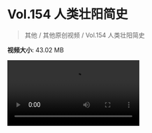 # Vol.154 人类壮阳简史

> 其他 / 其他原创视频 / Vol.154 人类壮阳简史

**视频大小**: 43.02 MB

<div class="video"><video src="https://file.hsyhx.top/video/混乱博物馆/Vol/154.mp4" controls preload>🤔 您的浏览器不支持 video 标签</video></div>